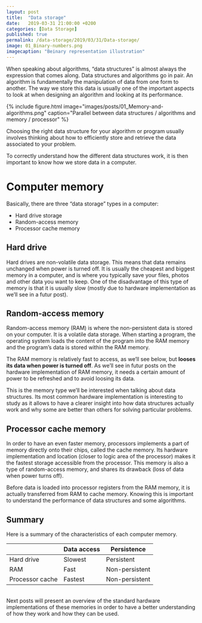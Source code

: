 ```yaml
---
layout: post
title:  "Data storage"
date:   2019-03-31 21:00:00 +0200
categories: [Data Storage]
published: true
permalink: /data-storage/2019/03/31/Data-storage/
image: 01_Binary-numbers.png
imagecaption: "Beinary representation illustration"
---
```


When speaking about algorithms, “data structures” is almost always the expression that comes along. Data structures and algorithms go in pair. An algorithm is fundamentally the manipulation of data from one form to another. The way we store this data is usually one of the important aspects to look at when designing an algorithm and looking at its performance.

{% include figure.html image="images/posts/01_Memory-and-algorithms.png" caption="Parallel between data structures / algorithms and memory / processor" %}

Choosing the right data structure for your algorithm or program usually involves thinking about how to efficiently store and retrieve the data associated to your problem.

To correctly understand how the different data structures work, it is then important to know how we store data in a computer.

# Computer memory

Basically, there are three “data storage” types in a computer:

* Hard drive storage
* Random-access memory
* Processor cache memory

## Hard drive

Hard drives are non-volatile data storage. This means that data remains unchanged when power is turned off. It is usually the cheapest and biggest memory in a computer, and is where you typically save your files, photos and other data you want to keep. One of the disadvantage of this type of memory is that it is usually slow (mostly due to hardware implementation as we’ll see in a futur post).

## Random-access memory

Random-access memory (RAM) is where the non-persistent data is stored on your computer. It is a volatile data storage. When starting a program, the operating system loads the content of the program into the RAM memory and the program’s data is stored within the RAM memory.

The RAM memory is relatively fast to access, as we’ll see below, but **looses its data when power is turned off**. As we’ll see in futur posts on the hardware implementation of RAM memory, it needs a certain amount of power to be refreshed and to avoid loosing its data.

This is the memory type we’ll be interested when talking about data structures. Its most common hardware implementation is interesting to study as it allows to have a clearer insight into how data structures actually work and why some are better than others for solving particular problems.

## Processor cache memory

In order to have an even faster memory, processors implements a part of memory directly onto their chips, called the cache memory. Its hardware implementation and location (closer to logic area of the processor) makes it the fastest storage accessible from the processor. This memory is also a type of random-access memory, and shares its drawback (loss of data when power turns off).

Before data is loaded into processor registers from the RAM memory, it is actually transferred from RAM to cache memory. Knowing this is important to understand the performance of data structures and some algorithms.

## Summary

Here is a summary of the characteristics of each computer memory.

| 	| Data access |	Persistence |
| --- | --- | --- |
| Hard drive | Slowest |	Persistent |
| RAM	| Fast |	Non-persistent |
| Processor cache |	Fastest |	Non-persistent |

<br/>
Next posts will present an overview of the standard hardware implementations of these memories in order to have a better understanding of how they work and how they can be used.
